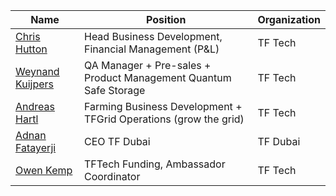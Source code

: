 | Name                                     | Position                                                          | Organization |
| ---------------------------------------- | ----------------------------------------------------------------- | ------------ |
| [Chris Hutton](christhoper_hutton)       | Head Business Development, Financial Management (P&L)             | TF Tech      |
| [Weynand Kuijpers](weynand_kuijpers)     | QA Manager + Pre-sales + Product Management Quantum Safe Storage | TF Tech      |
| [Andreas Hartl](andreas_hartl)           | Farming Business Development  + TFGrid Operations (grow the grid) | TF Tech      |
| [Adnan Fatayerji](adnan_fatayerji)       | CEO TF Dubai                                              | TF Dubai          |
| [Owen Kemp](owen_kemp)                   | TFTech Funding, Ambassador Coordinator                            | TF Tech      |
